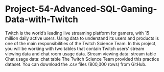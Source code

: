 # Project-54-Advanced-SQL-Gaming-Data-with-Twitch
Twitch is the world’s leading live streaming platform for gamers, with 15 million daily active users. Using data to understand its users and products is one of the main responsibilities of the Twitch Science Team.  In this project, you will be working with two tables that contain Twitch users’ stream viewing data and chat room usage data.  Stream viewing data:  stream table Chat usage data:  chat table The Twitch Science Team provided this practice dataset. You can download the .csv files (800,000 rows) from GitHub.
